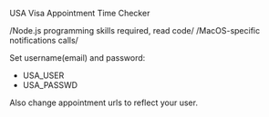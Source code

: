 USA Visa Appointment Time Checker

/Node.js programming skills required, read code/
/MacOS-specific notifications calls/

Set username(email) and password:

- USA_USER
- USA_PASSWD

Also change appointment urls to reflect your user.
